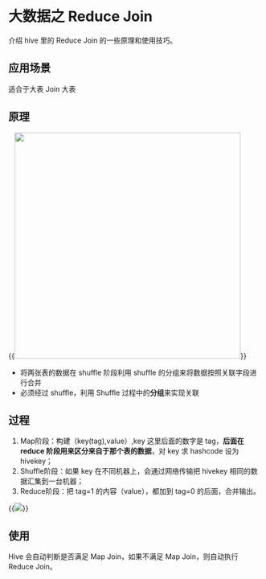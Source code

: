 # 大数据之 Reduce Join


介绍 hive 里的 Reduce Join 的一些原理和使用技巧。
<!--more-->
    
## 应用场景

适合于大表 Join 大表

## 原理

{{<image src="/images/大表.png" caption="原理" width="450">}}

- 将两张表的数据在 shuffle 阶段利用 shuffle 的分组来将数据按照关联字段进行合并
- 必须经过 shuffle，利用 Shuffle 过程中的**分组**来实现关联

## 过程

1. Map阶段：构建（key(tag),value）,key 这里后面的数字是 tag，**后面在 reduce 阶段用来区分来自于那个表的数据**，对 key 求 hashcode 设为 hivekey；
1. Shuffle阶段：如果 key 在不同机器上，会通过网络传输把 hivekey 相同的数据汇集到一台机器；
1. Reduce阶段：把 tag=1 的内容（value），都加到 tag=0 的后面，合并输出。

{{<image src="/images/join原理.png" caption="reduce join原理">}}

## 使用

Hive 会自动判断是否满足 Map Join，如果不满足 Map Join，则自动执行 Reduce Join。


